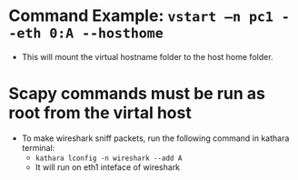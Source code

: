 # Command Example: `vstart –n pc1 --eth 0:A --hosthome`
- This will mount the virtual hostname folder to the host home folder.

# Scapy commands must be run as root from the virtal host
- To make wireshark sniff packets, run the following command in kathara terminal:
    - `kathara lconfig -n wireshark --add A`
    - It will run on eth1 inteface of wireshark

